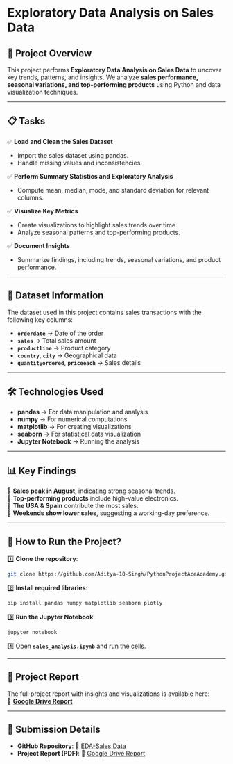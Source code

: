 
# **Exploratory Data Analysis on Sales Data**  

## **📌 Project Overview**  
This project performs **Exploratory Data Analysis on Sales Data** to uncover key trends, patterns, and insights. We analyze **sales performance, seasonal variations, and top-performing products** using Python and data visualization techniques. 

---

## **📋 Tasks**  
✅ **Load and Clean the Sales Dataset**  
- Import the sales dataset using pandas.  
- Handle missing values and inconsistencies.  

✅ **Perform Summary Statistics and Exploratory Analysis**  
- Compute mean, median, mode, and standard deviation for relevant columns.  

✅ **Visualize Key Metrics**  
- Create visualizations to highlight sales trends over time.  
- Analyze seasonal patterns and top-performing products.  

✅ **Document Insights**  
- Summarize findings, including trends, seasonal variations, and product performance.  

---

## **📂 Dataset Information**  
The dataset used in this project contains sales transactions with the following key columns:  
- **`orderdate`** → Date of the order  
- **`sales`** → Total sales amount  
- **`productline`** → Product category  
- **`country`**, **`city`** → Geographical data  
- **`quantityordered`**, **`priceeach`** → Sales details  

---

## **🛠️ Technologies Used**  
- **pandas** → For data manipulation and analysis
- **numpy** → For numerical computations
- **matplotlib** → For creating visualizations
- **seaborn** → For statistical data visualization 
- **Jupyter Notebook** → Running the analysis  

---

## **📊 Key Findings**  
🔹 **Sales peak in August**, indicating strong seasonal trends.  
🔹 **Top-performing products** include high-value electronics.  
🔹 **The USA & Spain** contribute the most sales.  
🔹 **Weekends show lower sales**, suggesting a working-day preference.  

---

## **📌 How to Run the Project?**  
1️⃣ **Clone the repository**:  
```bash
git clone https://github.com/Aditya-10-Singh/PythonProjectAceAcademy.git
```
2️⃣ **Install required libraries**:  
```bash
pip install pandas numpy matplotlib seaborn plotly
```
3️⃣ **Run the Jupyter Notebook**:  
```bash
jupyter notebook
```
4️⃣ Open **`sales_analysis.ipynb`** and run the cells.  

---

## **📄 Project Report**  
The full project report with insights and visualizations is available here:  
📌 **[Google Drive Report](https://drive.google.com/file/d/1LIMjtlfqezK9uFTYaGJDgAAkOBwVxA2p/view?usp=drivesdk)**  

---

## **📎 Submission Details**  
- **GitHub Repository**: 🔗 [EDA-Sales Data](https://github.com/Aditya-10-Singh/PythonProjectAceAcademy.git)  
- **Project Report (PDF)**: 📄 [Google Drive Report](https://drive.google.com/file/d/1LIMjtlfqezK9uFTYaGJDgAAkOBwVxA2p/view?usp=drivesdk)  

